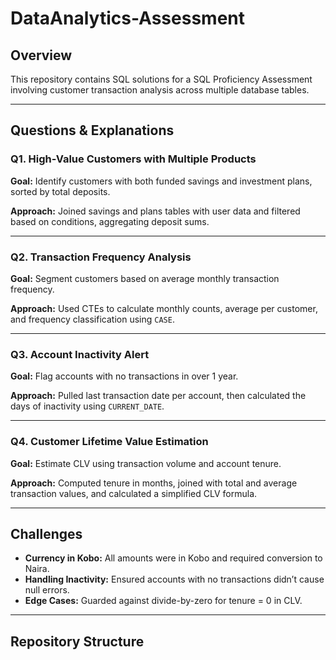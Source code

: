 # DataAnalytics-Assessment

## Overview
This repository contains SQL solutions for a SQL Proficiency Assessment involving customer transaction analysis across multiple database tables.

---

## Questions & Explanations

### Q1. High-Value Customers with Multiple Products
**Goal:** Identify customers with both funded savings and investment plans, sorted by total deposits.

**Approach:** Joined savings and plans tables with user data and filtered based on conditions, aggregating deposit sums.

---

### Q2. Transaction Frequency Analysis
**Goal:** Segment customers based on average monthly transaction frequency.

**Approach:** Used CTEs to calculate monthly counts, average per customer, and frequency classification using `CASE`.

---

### Q3. Account Inactivity Alert
**Goal:** Flag accounts with no transactions in over 1 year.

**Approach:** Pulled last transaction date per account, then calculated the days of inactivity using `CURRENT_DATE`.

---

### Q4. Customer Lifetime Value Estimation
**Goal:** Estimate CLV using transaction volume and account tenure.

**Approach:** Computed tenure in months, joined with total and average transaction values, and calculated a simplified CLV formula.

---

## Challenges

- **Currency in Kobo:** All amounts were in Kobo and required conversion to Naira.
- **Handling Inactivity:** Ensured accounts with no transactions didn’t cause null errors.
- **Edge Cases:** Guarded against divide-by-zero for tenure = 0 in CLV.

---

## Repository Structure


